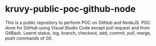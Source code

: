 # kruvy-public-poc-github-node
This is a public repository to perform POC on GitHub and NodeJS.
POC done for GitHub using Visual Studio Code except pull request and from GitBash.
Learnt status, log, branch, checkout, add, commit, pull, merge, push commands of Git.
